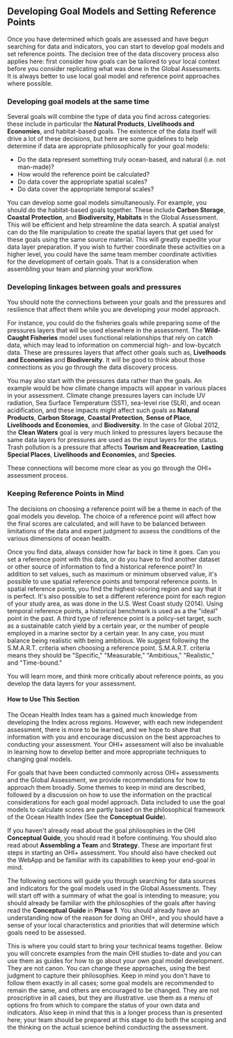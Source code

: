 ## Developing Goal Models and Setting Reference Points

Once you have determined which goals are assessed and have begun searching for data and indicators, you can start to develop goal models and set reference points. The decision tree of the data discovery process also applies here: first consider how goals can be tailored to your local context before you consider replicating what was done in the Global Assessments. It is always better to use local goal model and reference point approaches where possible.

### Developing goal models at the same time

Several goals will combine the type of data you find across categories: these include in particular the **Natural Products**, **Livelihoods and Economies**, and habitat-based goals. The existence of the data itself will drive a lot of these decisions, but here are some guidelines to help determine if data are appropriate philosophically for your goal models:

* Do the data represent something truly ocean-based, and natural (i.e. not man-made)?
* How would the reference point be calculated?
* Do data cover the appropriate spatial scales?
* Do data cover the appropriate temporal scales?

You can develop some goal models simultaneously. For example, you should do the habitat-based goals together. These include **Carbon Storage**, **Coastal Protection**, and **Biodiversity, Habitats** in the Global Assessment. This will be efficient and help streamline the data search. A spatial analyst can do the file manipulation to create the spatial layers that get used for these goals using the same source material. This will greatly expedite your data layer preparation. If you wish to further coordinate these activities on a higher level, you could have the same team member coordinate activities for the development of certain goals. That is a consideration when assembling your team and planning your workflow.

<!---TIP: If you look at `functions.R`, you will see that the reason this one data layer, `Hab_extent`, is used in multiple places in the software, meaning that once you have that data you can use it in several goal models. In the Global Assessment, `Hab_extent` is called upon in **Natural Products**, **Wild-Caught Fisheries**, **Carbon Storage**, and **Coastal Protection**.
![Note that Habitat Extent appears in several goal model functions. ](https://docs.google.com/drawings/d/1HtrwjFi1Lod6B687nNTUPqK-MTAr9uwShooHUIu3Le4/pub?w=790&h=258)--->

### Developing linkages between goals and pressures

You should note the connections between your goals and the pressures and resilience that affect them while you are developing your model approach.

For instance, you could do the fisheries goals while preparing some of the pressures layers that will be used elsewhere in the assessment. The **Wild-Caught Fisheries** model uses functional relationships that rely on catch data, which may lead to information on commercial high- and low-bycatch data. These are pressures layers that affect other goals such as, **Livelhoods and Economies** and **Biodiversity**. It will be good to think about those connections as you go through the data discovery process.

You may also start with the pressures data rather than the goals. An example would be how climate change impacts will appear in various places in your assessment. Climate change pressures layers can include UV radiation, Sea Surface Temperature (SST), sea-level rise (SLR), and ocean acidification, and these impacts might affect such goals as **Natural Products**, **Carbon Storage**, **Coastal Protection**, **Sense of Place**, **Livelihoods and Economies**, and **Biodiversity**. In the case of Global 2012, the **Clean Waters** goal is very much linked to pressures layers because the same data layers for pressures are used as the input layers for the status. Trash pollution is a pressure that affects **Tourism and Reacreation**, **Lasting Special Places**, **Livelihoods and Economies,** and **Species**.

These connections will become more clear as you go through the OHI+ assessment process.

### Keeping Reference Points in Mind

The decisions on choosing a reference point will be a theme in each of the goal models you develop. The choice of a reference point will affect how the final scores are calculated, and will have to be balanced between limitations of the data and expert judgment to assess the conditions of the various dimensions of ocean health.

Once you find data, always consider how far back in time it goes. Can you set a reference point with this data, or do you have to find another dataset or other source of information to find a historical reference point? In addition to set values, such as maximum or minimum observed value, it's possible to use spatial reference points and temporal reference points. In spatial reference points, you find the highest-scoring region and say that it is perfect. It's also possible to set a different reference point for each region of your study area, as was done in the U.S. West Coast study (2014). Using temporal reference points, a historical benchmark is used as a the "ideal" point in the past. A third type of reference point is a policy-set target, such as a sustainable catch yield by a certain year, or the number of people employed in a marine sector by a certain year. In any case, you must balance being realistic with being ambitious. We suggest following the S.M.A.R.T. criteria when choosing a reference point. S.M.A.R.T. criteria means they should be "Specific," "Measurable," "Ambitious," "Realistic," and "Time-bound."

You will learn more, and think more critically about reference points, as you develop the data layers for your assessment.

#### How to Use This Section

The Ocean Health Index team has a gained much knowledge from developing the Index across regions. However, with each new independent assessment, there is more to be learned, and we hope to share that information with you and encourage discussion on the best approaches to conducting your assessment. Your OHI+ assessment will also be invaluable in learning how to develop better and more appropriate techniques to changing goal models.

For goals that have been conducted commonly across OHI+ assessments and the Global Assessment, we provide recommendations for how to approach them broadly. Some themes to keep in mind are described, followed by a discussion on how to use the information on the practical considerations for each goal model approach. Data included to use the goal models to calculate scores are partly based on the philosophical framework of the Ocean Health Index (See the **Conceptual Guide**).

If you haven't already read about the goal philosophies in the OHI **Conceptual Guide**, you should read it before continuing. You should also read about **Assembling a Team** and **Strategy**. These are important first steps in starting an OHI+ assessment. You should also have checked out the WebApp and be familiar with its capabilities to keep your end-goal in mind.

The following sections will guide you through searching for data sources and indicators for the goal models used in the Global Assessments. They will start off with a summary of what the goal is intending to measure; you should already be familiar with the philosophies of the goals after having read the **Conceptual Guide** in **Phase 1**. You should already have an understanding now of the reason for doing an OHI+, and you should have a sense of your local characteristics and priorities that will determine which goals need to be assessed.

This is where you could start to bring your technical teams together. Below you will concrete examples from the main OHI studies to-date and you can use them as guides for how to go about your own goal model development. They are not canon. You can change these approaches, using the best judgment to capture their philosophies. Keep in mind you don't have to follow them exactly in all cases; some goal models are recommended to remain the same, and others are encouraged to be changed. They are not proscriptive in all cases, but they are illustrative. use them as a menu of options fro from which to compare the status of your own data and indicators. Also keep in mind that this is a longer process than is presented here; your team should be prepared at this stage to do both the scoping and the thinking on the actual science behind conducting the assessment.
